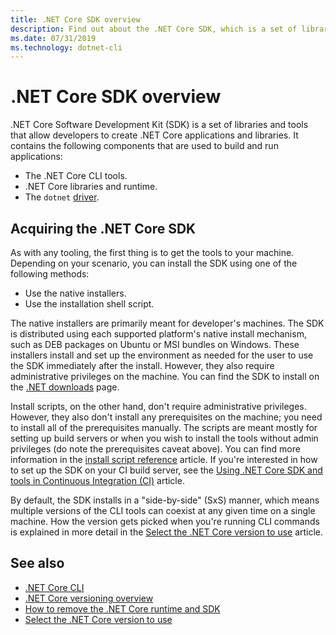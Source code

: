 ```yaml
---
title: .NET Core SDK overview
description: Find out about the .NET Core SDK, which is a set of libraries and tools used to create .NET Core projects.
ms.date: 07/31/2019
ms.technology: dotnet-cli
---
```

# .NET Core SDK overview

.NET Core Software Development Kit (SDK) is a set of libraries and tools that allow developers to create .NET Core applications
and libraries. It contains the following components that are used to build and run applications:

- The .NET Core CLI tools.
- .NET Core libraries and runtime.
- The `dotnet` [driver](/tools/index.md#driver).

## Acquiring the .NET Core SDK

As with any tooling, the first thing is to get the tools to your machine. Depending on your scenario, you can install the SDK using one of the following methods:

- Use the native installers.
- Use the installation shell script.

The native installers are primarily meant for developer's machines. The SDK is distributed using each supported platform's 
native install mechanism, such as DEB packages on Ubuntu or MSI bundles on Windows. These installers install 
and set up the environment as needed for the user to use the SDK immediately after the install. However, they also 
require administrative privileges on the machine. You can find the SDK to install on the
[.NET downloads](https://dotnet.microsoft.com/download) page.

Install scripts, on the other hand, don't require administrative privileges. However, they also don't install any 
prerequisites on the machine; you need to install all of the prerequisites manually. The scripts are meant mostly for 
setting up build servers or when you wish to install the tools without admin privileges (do note the prerequisites 
caveat above). You can find more information in the [install script reference](tools/dotnet-install-script.md) article. If you're 
interested in how to set up the SDK on your CI build server, see the [Using .NET Core SDK and tools in Continuous Integration (CI)](tools/using-ci-with-cli.md) article.

By default, the SDK installs in a "side-by-side" (SxS) manner, which means multiple versions of the CLI tools 
can coexist at any given time on a single machine. How the version gets picked when you're running CLI commands is explained in more detail in the [Select the .NET Core version to use](versions/selection.md) article.

## See also

- [.NET Core CLI](tools/index.md)
- [.NET Core versioning overview](versions/index.md)
- [How to remove the .NET Core runtime and SDK](versions/remove-runtime-sdk-versions.md)
- [Select the .NET Core version to use](versions/selection.md)

